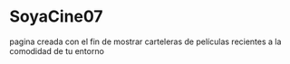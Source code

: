 # SoyaCine07
pagina creada con el fin de mostrar carteleras de películas recientes a la comodidad de tu entorno 
